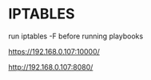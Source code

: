 # IPTABLES
run iptables -F before running playbooks

https://192.168.0.107:10000/

http://192.168.0.107:8080/
